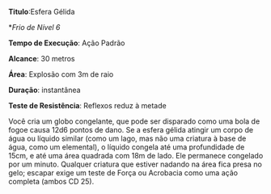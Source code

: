 **Titulo**:Esfera Gélida

**Frio de Nível 6*

**Tempo de Execução**: Ação Padrão

**Alcance**: 30 metros

**Área**: Explosão com 3m de raio

**Duração**: instantânea

**Teste de Resistência**: Reflexos reduz à metade

Você cria um globo congelante, que pode ser disparado como uma bola de fogoe causa 12d6 pontos de dano.
Se a esfera gélida atingir um corpo de água ou líquido similar (como um lago, mas não uma criatura à base de água, como um elemental), o líquido congela até uma profundidade de 15cm, e até uma área quadrada com 18m de lado. 
Ele permanece congelado por um minuto. Qualquer criatura que estiver nadando na área  fica presa no gelo; escapar exige um teste de Força ou Acrobacia como uma ação completa (ambos CD 25).